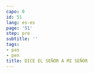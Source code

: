 ```yaml
---
capo: 0
id: 51
lang: es-es
page: '51'
step: pre
subtitle: ''
tags:
- pas
- pen
title: DICE EL SEÑOR A MI SEÑOR
---
```

